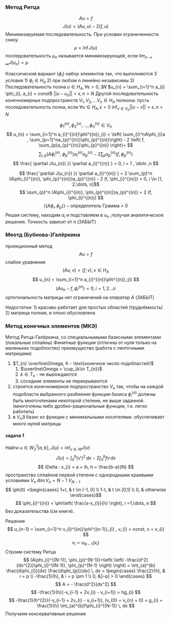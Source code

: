 ### Метод Ритца
$$
Au=f
$$
$$
J(u) = (Au, u) - 2(f,u)
$$
Минимизируемая последовательность. При условии ограниченности снизу.
	$$
	\mu = \inf J(u)
	$$
	последовательность $\mu_{n}$ называется минимизирующей, если $\lim_{ n \to \infty } J(u_{n})=\mu$

Классический вариант
	$\{\phi_{i}\}$ набор элементов так, что выполняются 3 условия
	1) $\phi_{i} \in H_{a}$
	2) при любом n линейно независимы
	3) Последовательность полна 
		$u\in H_{A}, \forall \epsilon > 0  ,\exists N$
		$u_{n} = \sum_{i=1}^n a_{i} \phi_{i}, a_{i} = const$
		$||u-u_{n}||<\epsilon, n > N$
Другой
	последовательность конечномерных подпространств
	$V_{1}, V_{2}, \dots V_{n} \in H_{A}$
	полнона:
		пусть последовательность полна, если
			$\forall u \in H_{A}, \epsilon > 0$
			$\inf_{v\in V_{n}} ||u-v||<\epsilon, n > N$

$$
\phi^{(n)}_{1}, \phi^{(n)}_{2}, \dots, \phi^{(n)}_{n} \in V_{n}
$$
$$
u_{n} = \sum_{i=1}^n a_{i}^{(n)}\phi^{(n)}_{i} = \left( \sum_{i}^nA\phi_{i}a , \sum_{p=1}^na_{p}^{(n)}\phi_{p}^{(n)}\right) - 2 \left( f, \sum_{p}a_{p}^{(n)}\phi_{p}^{(n)} \right)=
$$
$$
\sum_{i,p}(A\phi_{i}^{(n)}, \phi_{p}^{(n)})a_{i}^{(n)}a_{p}^{(n)} - 2 \sum_{p}a_{p}^{(n)}(f,\phi_{p}^{(n)})
$$
$$
\frac{ \partial J(u_{n}) }{ \partial a_{i}^{(n)} } = 0, i = 1 , \dots ,n 
$$

$$
\frac{ \partial J(u_{n}) }{ \partial a_{i}^{(n)} }  = 2 \sum_{p}^n
(A\phi_{i}^{(n)}, \phi_{p}^{(n)})a_{p}^{(n)} - 2 (f, \phi_{i}^{(n)}) = 0, i \in [1, 2,\dots, n]$$
$$
\sum_{p}^n
(A\phi_{i}^{(n)}, \phi_{p}^{(n)})a_{p}^{(n)} = 2 (f, \phi_{i}^{(n)}) 
$$
$$
\{(A\phi_{i},\phi_{p} )\} - \text{определитель Грамма > 0}
$$
Решая систему, находим $a_{i}$ и подставляем в $u_{n}$  ,получая аналитическое решение.
Точность зависит от n
(ЗАБЫТ)

### Меотд (Бубнова-)Галёркина
проекционный метод
$$
Au=f
$$
слабое уравнение
$$
(Au, v) = (f,v), v \in H_{A}
$$
$$
u_{n} = \sum_{i=1}^n a_{i}^{(n)}\phi^{(n)}_{i} 
$$
$$
(Au_{n} - f, \phi_{i}^{(n)})=0, i = 1, 2 \dots n
$$
ортогональность матрицы
нет ограничений на оператор $A$
(ЗАБЫТ)

Недостатки:
	1) красиво работает для простых областей (трудоёмкость)
	2) матрица полная, и плохо обусловлена
### Метод конечных элементов (МКЭ)
Метод Ритца-Галёркина, со специальнымыми базисными элементами (локальные сплайны)
Финитные функции (отличны от нуля только на маленьких подоблостях)
преемущество (работа с ленточными матрицами)

1) $T_{n} \overline\Omega, К - \text{конечное число подобластей}$
	1) $\overline\Omega = \cup_{k\in T_{n}}$
	2) $k\in T_{n}$ - не вырождаются
	3) соседние элементы не перекрываются
2) строется конечномерное подпространство $V_{n}$ так, чтобы на каждой подобласти выбранного разбиения функции базиса $\phi_{i}^{(n)}$ должны быть многочленами некоторой степени, не выше заданной. (многочлены либо дробно-рациональные функции, т.к. легко работать)
3) в $V_{n} \exists$ базис из функции с минимальными носителями. обуспечивает много нулей матрицы
#### задача 1
Найти $u \in W_{2}^1[a,b], J(u) = \inf_{v \in  W} J(v)$
$$
J(u) = \int_{a}^{b} (v')^{2} \, dx - 2 \int_{a}^{b}fv  \, dx  
$$
$$
\Delta : x_{i} = a + ih, h = \frac{b-a}{N}
$$
пространство сплайнов первой степени с однородными краевыми условиями $V_{n}$
$\dim V_{n} = N-1$ $V_{N-1}$
$$
\phi(t)  =\begin{cases}
1+t, & t \in [-1, 0] \\
1-t, & t \in [0,1]  \\
0, & otherwise
\end{cases}$$
$$
\phi_{i}^{(n)} = \phi\left( \frac{x-x_{i}}{h} \right), i =1,\dots, n
$$
Без доказательства (см книги).

Решение
$$
u_{n-1} = \sum_{i=1}^n v_{i}^{(n)}\phi^{(n-1)}_{i} , v_{i} = const, x = x_{i}
$$
$$
v_{i} = u_{N-1}(x_{i})
$$
Строим систему Ритца
$$
(A\phi_{i}^{(N-1)}, \phi_{p}^{N-1})=\left( \left( -\frac{d^2}{dx^{2}}\phi_{i}^{(N-1)}, \phi_{p}^{N-1} \right) \right) = \int_{a}^{b} \frac{d\phi_{i}}{dx} \frac{d\phi_{p}}{dx} \, dx = \begin{cases}
\frac{2}{h}, & i = p \\
-\frac{1}{h}, & i = p \pm 1 \\
0, &|i-p| > 0
\end{cases}
$$
$$
A = - \frac{d^2}{dx^2}
$$
$$
-\frac{1}{h}(-v_{i-1} + 2v_{i} - v_{i+1}) = hg_{i}
$$
$$
-\frac{1}{h^{2}}(-v_{i-1} + 2v_{i} - v_{i+1}), (v_{0} = v_{n} = 0) = g_{i} = \frac{1}{h} \int_{a}^{b}f\phi_{i}^{(N-1)}  \, dx 
$$
Получаем консервативные решение